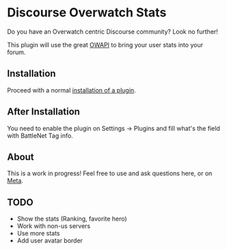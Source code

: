 # Discourse Overwatch Stats

Do you have an Overwatch centric Discourse community? Look no further!

This plugin will use the great [OWAPI](https://github.com/SunDwarf/OWAPI) to bring your user stats into your forum.

## Installation

Proceed with a normal [installation of a plugin](https://meta.discourse.org/t/install-a-plugin/19157?u=falco).


## After Installation

You need to enable the plugin on Settings -> Plugins and fill what's the field with BattleNet Tag info.


## About

This is a work in progress! Feel free to use and ask questions here, or on [Meta](https://meta.discourse.org).

## TODO

- Show the stats (Ranking, favorite hero)
- Work with non-us servers
- Use more stats
- Add user avatar border

